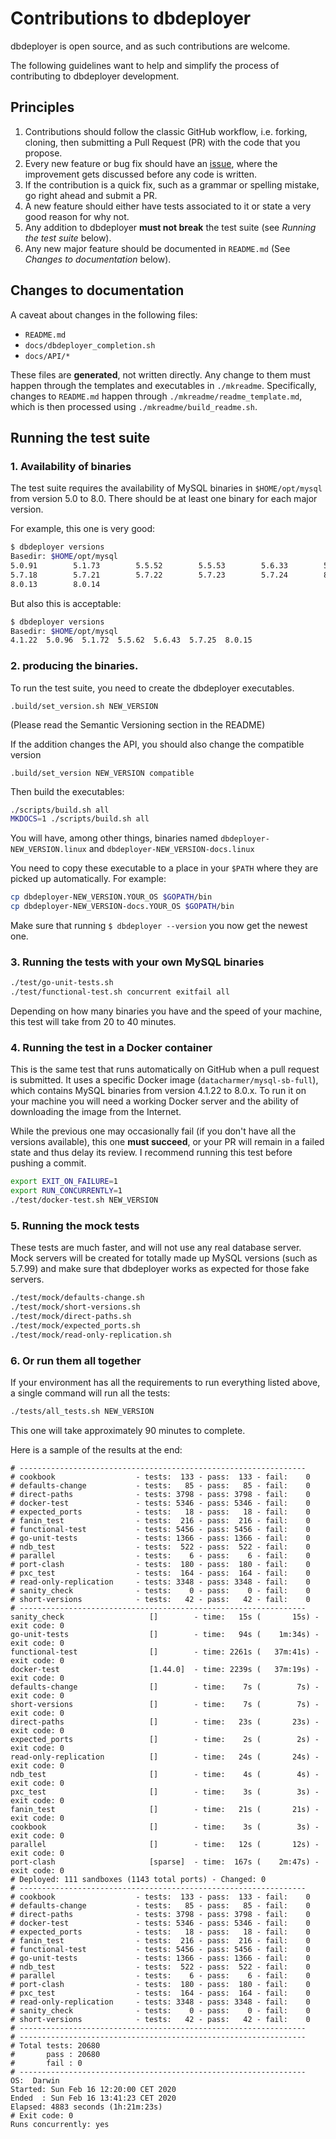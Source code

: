# Contributions to dbdeployer

dbdeployer is open source, and as such contributions are welcome.

The following guidelines want to help and simplify the process of contributing to dbdeployer development.

## Principles

1. Contributions should follow the classic GitHub workflow, i.e. forking, cloning, then submitting a Pull Request (PR) 
with the code that you propose.
2. Every new feature or bug fix should have an [issue](https://github.com/datacharmer/dbdeployer/issues), where the 
improvement gets discussed before any code is written.
3. If the contribution is a quick fix, such as a grammar or spelling mistake, go right ahead and submit a PR.
4. A new feature should either have tests associated to it or state a very good reason for why not.
5. Any addition to dbdeployer **must not break** the test suite (see *Running the test suite* below).
6. Any new major feature should be documented in `README.md` (See *Changes to documentation* below).

## Changes to documentation

A caveat about changes in the following files:

* `README.md`
* `docs/dbdeployer_completion.sh`
* `docs/API/*`

These files are **generated**, not written directly. Any change to them must happen through the templates and executables 
in `./mkreadme`. Specifically, changes to `README.md` happen through `./mkreadme/readme_template.md`, which is then
processed using `./mkreadme/build_readme.sh`. 


## Running the test suite


### 1. Availability of binaries

The test suite requires the availability of MySQL binaries in `$HOME/opt/mysql` from version 5.0 to 8.0. There should be 
at least one binary for each major version.

For example, this one is very good:

```bash
$ dbdeployer versions
Basedir: $HOME/opt/mysql
5.0.91        5.1.73        5.5.52        5.5.53        5.6.33        5.6.41
5.7.18        5.7.21        5.7.22        5.7.23        5.7.24        8.0.11
8.0.13        8.0.14
```

But also this is acceptable:

```bash
$ dbdeployer versions
Basedir: $HOME/opt/mysql
4.1.22  5.0.96  5.1.72  5.5.62  5.6.43  5.7.25  8.0.15
```

### 2. producing the binaries.

To run the test suite, you need to create the dbdeployer executables.

`.build/set_version.sh NEW_VERSION`

(Please read the Semantic Versioning section in the README)

If the addition changes the API, you should also change the compatible version

`.build/set_version NEW_VERSION compatible`

Then build the  executables:

```bash
./scripts/build.sh all
MKDOCS=1 ./scripts/build.sh all
```

You will have, among other things, binaries named `dbdeployer-NEW_VERSION.linux` and `dbdeployer-NEW_VERSION-docs.linux`

You need to copy these executable to a place in your `$PATH` where they are picked up automatically. For example:

```bash
cp dbdeployer-NEW_VERSION.YOUR_OS $GOPATH/bin
cp dbdeployer-NEW_VERSION-docs.YOUR_OS $GOPATH/bin
```

Make sure that running `$ dbdeployer --version` you now get the newest one.


### 3. Running the tests with your own MySQL binaries

```bash
./test/go-unit-tests.sh
./test/functional-test.sh concurrent exitfail all
```

Depending on how many binaries you have and the speed of your machine, this test will take from 20 to 40 minutes.


### 4. Running the test in a Docker container

This is the same test that runs automatically on GitHub when a pull request is submitted. It uses a specific Docker
image (`datacharmer/mysql-sb-full`), which contains MySQL binaries from version 4.1.22 to 8.0.x. To run it on your
machine you will need a working Docker server and the ability of downloading the image from the Internet.

While the previous one may occasionally fail (if you don't have all the versions available), this one **must succeed**, 
or your PR will remain in a failed state and thus delay its review. I recommend running this test before pushing a commit.

```bash
export EXIT_ON_FAILURE=1
export RUN_CONCURRENTLY=1
./test/docker-test.sh NEW_VERSION
```

### 5. Running the mock tests

These tests are much faster, and will not use any real database server. Mock servers will be created for totally
made up MySQL versions (such as 5.7.99) and make sure that dbdeployer works as expected for those fake servers.

```bash
./test/mock/defaults-change.sh
./test/mock/short-versions.sh
./test/mock/direct-paths.sh
./test/mock/expected_ports.sh
./test/mock/read-only-replication.sh
```


### 6. Or run them all together

If your environment has all the requirements to run everything listed above, a single command will run all the tests:

```bash
./tests/all_tests.sh NEW_VERSION
```

This one will take approximately 90 minutes to complete.

Here is a sample of the results at the end:

```
# ----------------------------------------------------------------
# cookbook                  - tests:  133 - pass:  133 - fail:    0
# defaults-change           - tests:   85 - pass:   85 - fail:    0
# direct-paths              - tests: 3798 - pass: 3798 - fail:    0
# docker-test               - tests: 5346 - pass: 5346 - fail:    0
# expected_ports            - tests:   18 - pass:   18 - fail:    0
# fanin_test                - tests:  216 - pass:  216 - fail:    0
# functional-test           - tests: 5456 - pass: 5456 - fail:    0
# go-unit-tests             - tests: 1366 - pass: 1366 - fail:    0
# ndb_test                  - tests:  522 - pass:  522 - fail:    0
# parallel                  - tests:    6 - pass:    6 - fail:    0
# port-clash                - tests:  180 - pass:  180 - fail:    0
# pxc_test                  - tests:  164 - pass:  164 - fail:    0
# read-only-replication     - tests: 3348 - pass: 3348 - fail:    0
# sanity_check              - tests:    0 - pass:    0 - fail:    0
# short-versions            - tests:   42 - pass:   42 - fail:    0
# ----------------------------------------------------------------
sanity_check                   []        - time:   15s (       15s) - exit code: 0
go-unit-tests                  []        - time:   94s (    1m:34s) - exit code: 0
functional-test                []        - time: 2261s (   37m:41s) - exit code: 0
docker-test                    [1.44.0]  - time: 2239s (   37m:19s) - exit code: 0
defaults-change                []        - time:    7s (        7s) - exit code: 0
short-versions                 []        - time:    7s (        7s) - exit code: 0
direct-paths                   []        - time:   23s (       23s) - exit code: 0
expected_ports                 []        - time:    2s (        2s) - exit code: 0
read-only-replication          []        - time:   24s (       24s) - exit code: 0
ndb_test                       []        - time:    4s (        4s) - exit code: 0
pxc_test                       []        - time:    3s (        3s) - exit code: 0
fanin_test                     []        - time:   21s (       21s) - exit code: 0
cookbook                       []        - time:    3s (        3s) - exit code: 0
parallel                       []        - time:   12s (       12s) - exit code: 0
port-clash                     [sparse]  - time:  167s (    2m:47s) - exit code: 0
# Deployed: 111 sandboxes (1143 total ports) - Changed: 0
# ----------------------------------------------------------------
# cookbook                  - tests:  133 - pass:  133 - fail:    0
# defaults-change           - tests:   85 - pass:   85 - fail:    0
# direct-paths              - tests: 3798 - pass: 3798 - fail:    0
# docker-test               - tests: 5346 - pass: 5346 - fail:    0
# expected_ports            - tests:   18 - pass:   18 - fail:    0
# fanin_test                - tests:  216 - pass:  216 - fail:    0
# functional-test           - tests: 5456 - pass: 5456 - fail:    0
# go-unit-tests             - tests: 1366 - pass: 1366 - fail:    0
# ndb_test                  - tests:  522 - pass:  522 - fail:    0
# parallel                  - tests:    6 - pass:    6 - fail:    0
# port-clash                - tests:  180 - pass:  180 - fail:    0
# pxc_test                  - tests:  164 - pass:  164 - fail:    0
# read-only-replication     - tests: 3348 - pass: 3348 - fail:    0
# sanity_check              - tests:    0 - pass:    0 - fail:    0
# short-versions            - tests:   42 - pass:   42 - fail:    0
# ----------------------------------------------------------------
# ----------------------------------------------------------------
# Total tests: 20680
#       pass : 20680
#       fail : 0
# ----------------------------------------------------------------
OS:  Darwin
Started: Sun Feb 16 12:20:00 CET 2020
Ended  : Sun Feb 16 13:41:23 CET 2020
Elapsed: 4883 seconds (1h:21m:23s)
# Exit code: 0
Runs concurrently: yes
```
